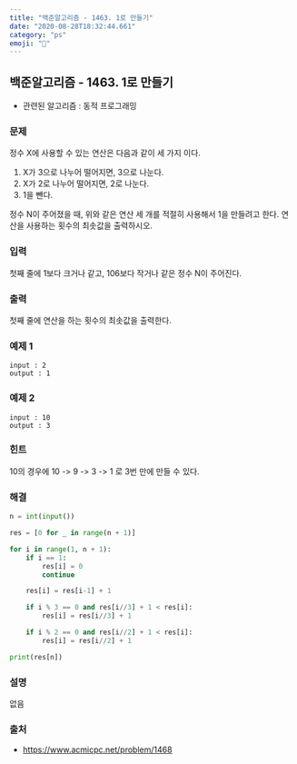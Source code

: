 ```yaml
---
title: "백준알고리즘 - 1463. 1로 만들기"
date: "2020-08-28T18:32:44.661"
category: "ps"
emoji: "🌄"
---
```


## 백준알고리즘 - 1463. 1로 만들기

- 관련된 알고리즘 : 동적 프로그래밍

### 문제

정수 X에 사용할 수 있는 연산은 다음과 같이 세 가지 이다.

1. X가 3으로 나누어 떨어지면, 3으로 나눈다.
2. X가 2로 나누어 떨어지면, 2로 나눈다.
3. 1을 뺀다.

정수 N이 주어졌을 때, 위와 같은 연산 세 개를 적절히 사용해서 1을 만들려고 한다. 연산을 사용하는 횟수의 최솟값을 출력하시오.

### 입력

첫째 줄에 1보다 크거나 같고, 106보다 작거나 같은 정수 N이 주어진다.

### 출력

첫째 줄에 연산을 하는 횟수의 최솟값을 출력한다.

### 예제 1

```
input : 2
output : 1
```

### 예제 2

```
input : 10
output : 3
```

### 힌트

10의 경우에 10 -> 9 -> 3 -> 1 로 3번 만에 만들 수 있다.

### 해결

```python
n = int(input())

res = [0 for _ in range(n + 1)]

for i in range(1, n + 1):
    if i == 1:
        res[i] = 0
        continue

    res[i] = res[i-1] + 1

    if i % 3 == 0 and res[i//3] + 1 < res[i]:
        res[i] = res[i//3] + 1

    if i % 2 == 0 and res[i//2] + 1 < res[i]:
        res[i] = res[i//2] + 1

print(res[n])
```

### 설명

없음

### 출처

- https://www.acmicpc.net/problem/1468
